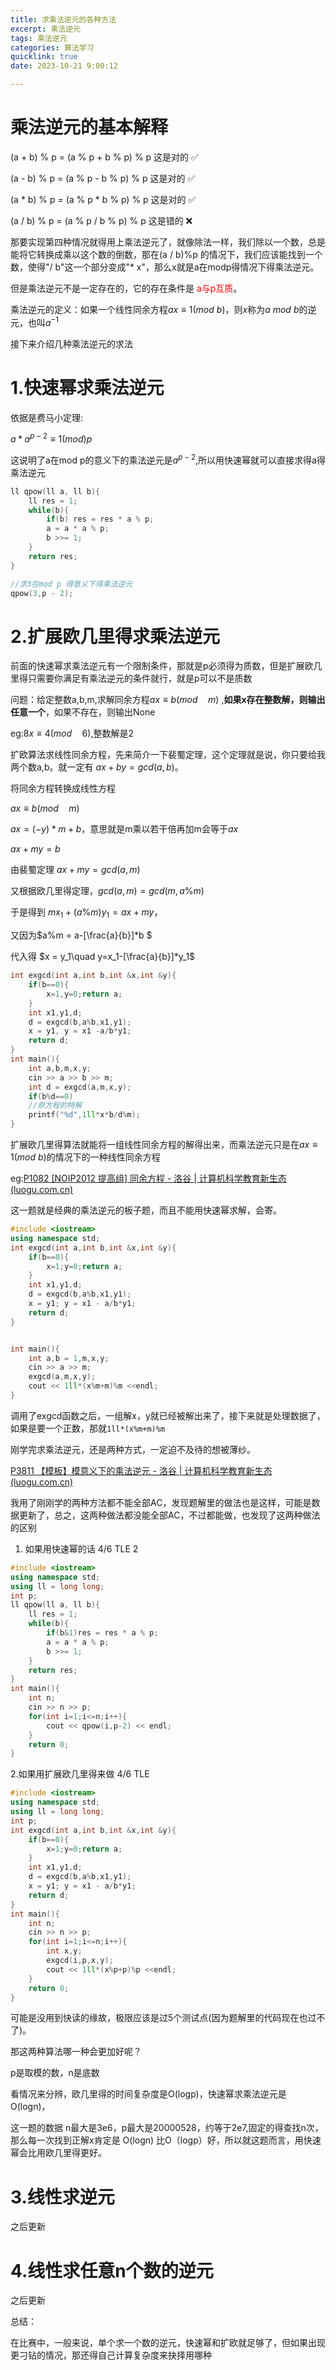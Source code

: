 ```yaml
---
title: 求乘法逆元的各种方法
excerpt: 乘法逆元
tags: 乘法逆元
categories: 算法学习
quicklink: true
date: 2023-10-21 9:00:12

---
```


# 乘法逆元的基本解释

(a + b) % p = (a % p + b % p) % p 这是对的 ✅

(a - b) % p = (a % p - b % p) % p 这是对的 ✅

(a * b) % p = (a % p * b % p) % p 这是对的 ✅

(a / b) % p = (a % p / b % p) % p 这是错的 ❌

那要实现第四种情况就得用上乘法逆元了，就像除法一样，我们除以一个数，总是能将它转换成乘以这个数的倒数，那在(a / b)%p 的情况下，我们应该能找到一个数，使得"/ b"这一个部分变成"* x"，那么x就是a在modp得情况下得乘法逆元。

但是乘法逆元不是一定存在的，它的存在条件是 <span style="color:red">a与p互质</span>。

乘法逆元的定义：如果一个线性同余方程$ax≡1(mod\ b)$，则$x$称为$a\ mod\ b$的逆元，也叫$a^{-1}$









接下来介绍几种乘法逆元的求法

# 1.快速幂求乘法逆元

依据是费马小定理:

$a * a^{p-2} ≡ 1 (mod) p$

这说明了a在mod p的意义下的乘法逆元是$a^{p-2}$,所以用快速幂就可以直接求得a得乘法逆元

```cpp
ll qpow(ll a, ll b){
    ll res = 1;
    while(b){
        if(b) res = res * a % p;
        a = a * a % p;
        b >>= 1;
    }
    return res;
}

//求3在mod p 得意义下得乘法逆元
qpow(3,p - 2);

```





# 2.扩展欧几里得求乘法逆元

前面的快速幂求乘法逆元有一个限制条件，那就是p必须得为质数，但是扩展欧几里得只需要你满足有乘法逆元的条件就行，就是p可以不是质数

问题：给定整数a,b,m,求解同余方程$ax≡b(mod\quad m)$ ,**如果x存在整数解，则输出任意一个**，如果不存在，则输出None

eg:$8x≡4(mod\quad 6)$,整数解是2



扩欧算法求线性同余方程，先来简介一下裴蜀定理，这个定理就是说，你只要给我两个数a,b。就一定有 $ax +by=gcd(a,b)$。

将同余方程转换成线性方程

$ax≡b(mod\quad m)$

$ax=(-y)*m+b$，意思就是m乘以若干倍再加m会等于$ax$

$ax+my=b$

由裴蜀定理 $ax+my=gcd(a,m)$

又根据欧几里得定理，$gcd(a,m)=gcd(m,a\%m)$

于是得到 $mx_1+(a\%m)y_1 = ax + my$，

又因为$a\%m = a-[\frac{a}{b}]*b $

代入得 $x = y_1\quad y=x_1-[\frac{a}{b}]*y_1$

```cpp
int exgcd(int a,int b,int &x,int &y){
    if(b==0){
        x=1,y=0;return a;
    }
    int x1,y1,d;
    d = exgcd(b,a%b,x1,y1);
    x = y1, y = x1 -a/b*y1;
    return d;
}
int main(){
    int a,b,m,x,y;
    cin >> a >> b >> m;
    int d = exgcd(a,m,x,y);
    if(b%d==0)
    //原方程的特解
    printf("%d",1ll*x*b/d%m);
}
```

扩展欧几里得算法就能将一组线性同余方程的解得出来，而乘法逆元只是在$ax≡1(mod\ b)$的情况下的一种线性同余方程



eg:[P1082 [NOIP2012 提高组] 同余方程 - 洛谷 | 计算机科学教育新生态 (luogu.com.cn)](https://www.luogu.com.cn/problem/P1082)

这一题就是经典的乘法逆元的板子题，而且不能用快速幂求解，会寄。

```cpp
#include <iostream>
using namespace std;
int exgcd(int a,int b,int &x,int &y){
	if(b==0){
		x=1;y=0;return a;
	}
	int x1,y1,d;
	d = exgcd(b,a%b,x1,y1);
	x = y1; y = x1 - a/b*y1;
	return d;
}


int main(){
	int a,b = 1,m,x,y;
	cin >> a >> m;
	exgcd(a,m,x,y);
	cout << 1ll*(x%m+m)%m <<endl;
}
```

调用了exgcd函数之后，一组解x，y就已经被解出来了，接下来就是处理数据了，如果是要一个正数，那就`1ll*(x%m+m)%m`



刚学完求乘法逆元，还是两种方式，一定迫不及待的想被薄纱。

[P3811 【模板】模意义下的乘法逆元 - 洛谷 | 计算机科学教育新生态 (luogu.com.cn)](https://www.luogu.com.cn/problem/P3811#submit)

我用了刚刚学的两种方法都不能全部AC，发现题解里的做法也是这样，可能是数据更新了，总之，这两种做法都没能全部AC，不过都能做，也发现了这两种做法的区别



1. 如果用快速幂的话  4/6  TLE 2

```cpp
#include <iostream>
using namespace std;
using ll = long long;
int p;
ll qpow(ll a, ll b){
	ll res = 1;
	while(b){
		if(b&1)res = res * a % p;
		a = a * a % p;
		b >>= 1;
	}
	return res;
}
int main(){
	int n;
	cin >> n >> p;
	for(int i=1;i<=n;i++){
		cout << qpow(i,p-2) << endl;
	}
	return 0; 
}
```

2.如果用扩展欧几里得来做  4/6  TLE

```cpp
#include <iostream>
using namespace std;
using ll = long long;
int p;
int exgcd(int a,int b,int &x,int &y){
	if(b==0){
		x=1;y=0;return a;
	}
	int x1,y1,d;
	d = exgcd(b,a%b,x1,y1);
	x = y1; y = x1 - a/b*y1;
	return d;
}
int main(){
	int n;
	cin >> n >> p;
	for(int i=1;i<=n;i++){
		int x,y;
		exgcd(i,p,x,y);
		cout << 1ll*(x%p+p)%p <<endl;
	}
	return 0;
}
```

可能是没用到快读的缘故，极限应该是过5个测试点(因为题解里的代码现在也过不了)。



那这两种算法哪一种会更加好呢？

p是取模的数，n是底数

看情况来分辨，欧几里得的时间复杂度是O(logp)，快速幂求乘法逆元是O(logn)，

这一题的数据 n最大是3e6，p最大是20000528，约等于2e7,固定的得查找n次，那么每一次找到正解x肯定是 O(logn) 比O（logp）好，所以就这题而言，用快速幂会比用欧几里得更好。





# 3.线性求逆元

之后更新



# 4.线性求任意n个数的逆元

之后更新







总结：

在比赛中，一般来说，单个求一个数的逆元，快速幂和扩欧就足够了，但如果出现更刁钻的情况，那还得自己计算复杂度来抉择用哪种




